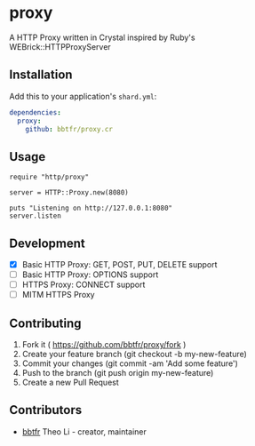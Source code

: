 # proxy

A HTTP Proxy written in Crystal inspired by Ruby's WEBrick::HTTPProxyServer

## Installation

Add this to your application's `shard.yml`:

```yaml
dependencies:
  proxy:
    github: bbtfr/proxy.cr
```

## Usage

```crystal
require "http/proxy"

server = HTTP::Proxy.new(8080)

puts "Listening on http://127.0.0.1:8080"
server.listen
```

## Development

* [x] Basic HTTP Proxy: GET, POST, PUT, DELETE support
* [ ] Basic HTTP Proxy: OPTIONS support
* [ ] HTTPS Proxy: CONNECT support
* [ ] MITM HTTPS Proxy

## Contributing

1. Fork it ( https://github.com/bbtfr/proxy/fork )
2. Create your feature branch (git checkout -b my-new-feature)
3. Commit your changes (git commit -am 'Add some feature')
4. Push to the branch (git push origin my-new-feature)
5. Create a new Pull Request

## Contributors

- [bbtfr](https://github.com/bbtfr) Theo Li - creator, maintainer
